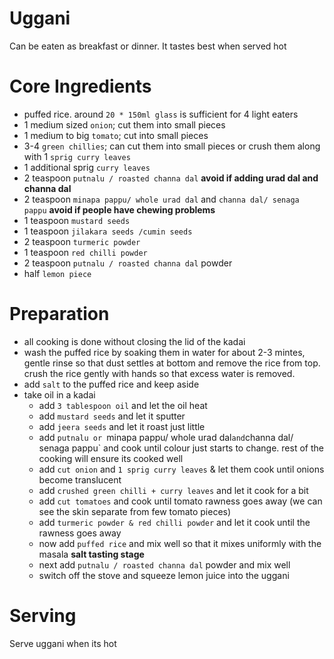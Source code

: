 # Uggani
Can be eaten as breakfast or dinner. It tastes best when served hot


# Core Ingredients
 - puffed rice. around `20 * 150ml glass` is sufficient for 4 light eaters
 - 1 medium sized `onion`; cut them into small pieces
 - 1 medium to big `tomato`; cut into small pieces
 - 3-4 `green chillies`; can cut them into small pieces or crush them along with 1 `sprig curry leaves`
 - 1 additional sprig `curry leaves`
 - 2 teaspoon `putnalu / roasted channa dal` **avoid if adding urad dal and channa dal**
 - 2 teaspoon `minapa pappu/ whole urad dal` and `channa dal/ senaga pappu` **avoid if people have chewing problems**
 - 1 teaspoon `mustard seeds`
 - 1 teaspoon `jilakara seeds /cumin seeds`
 - 2 teaspoon `turmeric powder`
 - 1 teaspoon `red chilli powder`
 - 2 teaspoon `putnalu / roasted channa dal` powder
 - half `lemon piece`

# Preparation
 - all cooking is done without closing the lid of the kadai
 - wash the puffed rice by soaking them in water for about 2-3 mintes, gentle rinse so that dust settles at bottom and remove the rice from top. crush the rice gently with hands so that excess water is removed.
 - add `salt` to the puffed rice and keep aside
 - take oil in a kadai
    - add `3 tablespoon oil` and let the oil heat
    - add `mustard seeds` and let it sputter
    - add `jeera seeds` and let it roast just little
    - add `putnalu or `minapa pappu/ whole urad dal` and `channa dal/ senaga pappu` and cook until colour just starts to change. rest of the cooking will ensure its cooked well
    - add `cut onion` and `1 sprig curry leaves` & let them cook until onions become  translucent
    - add `crushed green chilli + curry leaves` and let it cook for a bit
    - add `cut tomatoes` and cook until tomato rawness goes away (we can see the skin separate from few tomato pieces)
    - add `turmeric powder & red chilli powder` and let it cook until the rawness goes away
    - now add `puffed rice` and mix well so that it mixes uniformly with the masala **salt tasting stage**
    - next add `putnalu / roasted channa dal` powder and mix well
    - switch off the stove and squeeze lemon juice into the uggani

# Serving
Serve uggani when its hot
